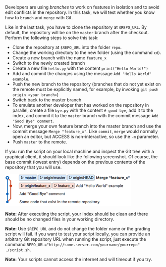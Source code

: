 Developers are using *branches* to work on features in isolation and to avoid edit conflicts in the repository. In this task, we will test whether you know how to `branch` and `merge` with Git.

Like in the last task, you have to clone the repository at `$REPO_URL`. By default, the repository will be on the `master` branch after the checkout. Perform the following steps to solve this task:

* Clone the repository at `$REPO_URL` into the folder `repo`.
* Change the working directory to the new folder (using the command `cd`).
* Create a new branch with the name `feature_x`
* Switch to the newly created branch
* Create a new file `hello.py` with the content `print("Hello World!")`
* Add and commit the changes using the message `Add "Hello World" example`.
* Push the new branch to the repository (branches that do not yet exist on the remote must be explicitly named, for example, by invoking `git push origin «your branch»`)
* Switch back to the master branch
* To emulate another developer that has worked on the repository in parallel, create a file `bye.py` with the content `# good bye`, add it to the index, and commit it to the `master` branch with the commit message `Add "Good Bye" comment`.
* Now, merge your own feature branch into the master branch and use the commit message `Merge "feature_x"`. Like `commit`, `merge` would normally open an editor, but ACCESS is non-interactive, so use the `-m` parameter.
* Push `master` to the remote.

If you run the script on your local machine and inspect the Git tree with a graphical client, it should look like the following screenshot. Of course, the base commit (lowest entry) depends on the previous contents of the repository that you will use.

![Git Tree](resource/git-tree.png)

**Note:** After executing the script, your index should be clean and there should be no changed files in your working directory.

**Note:** Use `$REPO_URL` and do not change the folder name or the grading script will fail. If you want to test your script locally, you can provide an arbitrary Git repository URL when running the script, just execute the command `REPO_URL="http://some.server.com/yourname/yourrepo" ./script.sh`.

**Note:** Your scripts cannot access the internet and will timeout if you try.
